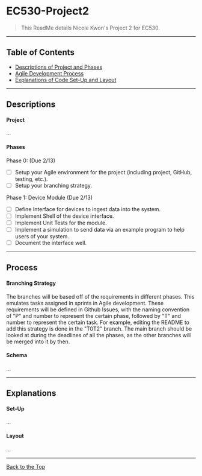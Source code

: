 # EC530-Project2

> This ReadMe details Nicole Kwon's Project 2 for EC530. 

---


## Table of Contents


- [Descriptions of Project and Phases](#descriptions)
- [Agile Development Process](#process)
- [Explanations of Code Set-Up and Layout](#explanations)

---

## Descriptions

#### Project

...

#### Phases

Phase 0:   (Due 2/13)
- [ ] Setup your Agile environment for the project (including project, GitHub, testing, etc.).
- [ ] Setup your branching strategy.

Phase 1:   Device Module (Due 2/13)
- [ ] Define Interface for devices to ingest data into the system.
- [ ] Implement Shell of the device interface.
- [ ] Implement Unit Tests for the module.
- [ ] Implement a simulation to send data via an example program to help users of your system.
- [ ] Document the interface well.

---

## Process

#### Branching Strategy

The branches will be based off of the requirements in different phases. This emulates tasks assigned in sprints in Agile development. These requirements will be defined in Github Issues, with the naming convention of "P" and number to represent the certain phase, followed by "T" and number to represent the certain task. For example, editing the README to add this strategy is done in the "T0T2" branch. The main branch should be looked at during the deadlines of all the phases, as the other branches will be merged into it by then. 

#### Schema

...

---

## Explanations

#### Set-Up 

...

#### Layout

...

---

[Back to the Top](#EC530-Project2)
